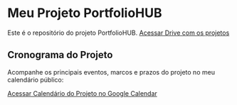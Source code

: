 # Meu Projeto PortfolioHUB
Este é o repositório do projeto PortfolioHUB.
[Acessar Drive com os projetos](https://drive.google.com/drive/folders/1cK_gDj95sjD6GKnwLPPF02FGtk7Zq3zj?usp=sharing)
##  Cronograma do Projeto

Acompanhe os principais eventos, marcos e prazos do projeto no meu calendário público:

[Acessar Calendário do Projeto no Google Calendar](https://calendar.google.com/calendar/u/0/r/week)
